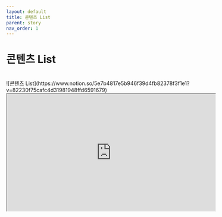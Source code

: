 ```yaml
---
layout: default
title: 콘텐츠 List
parent: story
nav_order: 1
---
```


# 콘텐츠 List


<br>
![콘텐츠 List](https://www.notion.so/5e7b4817e5b946f39d4fb82378f3f1e1?v=82230f75cafc4d31981948ffd6591679)
<iframe width="560" height="315" src="https://www.notion.so/5e7b4817e5b946f39d4fb82378f3f1e1?v=82230f75cafc4d31981948ffd6591679"></iframe>

